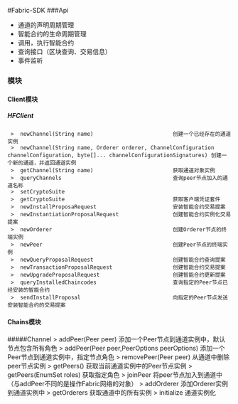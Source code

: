 #Fabric-SDK
 ###Api
  * 通道的声明周期管理
  * 智能合约的生命周期管理
  * 调用，执行智能合约
  * 查询接口（区块查询、交易信息）
  * 事件监听
 ### 模块
   #### Client模块
   ##### HFClient
     >  newChannel(String name)                         创建一个已经存在的通道实例
     >  newChannel(String name, Orderer orderer, ChannelConfiguration channelConfiguration, byte[]... channelConfigurationSignatures) 创建一个新的通道，并返回通道实例
     >  getChannel(String name)                         获取通道对象实例
     >  queryChannels                                   查询peer节点加入的通道名称
     >  setCryptoSuite
     >  getCryptoSuite                                  获取客户端凭证套件
     >  newInstallProposaRequest                        安装智能合约交易提案
     >  newInstantiationProposalRequest                 创建智能合约实例化交易提案
     >  newOrderer                                      创建Orderer节点的终端实例
     >  newPeer                                         创建Peer节点的终端实例
     >  newQueryProposalRequest                         创建智能合约查询提案
     >  newTransactionProposalRequest                   创建智能合约交易提案
     >  newUpgradeProposalRequest                       创建智能合约更新提案
     >  queryInstalledChaincodes                        查询指定的Peer节点已经安装的智能合约
     >  sendInstallProposal                             向指定的Peer节点发送安装智能合约的交易提案
   #### Chains模块
   #####Channel
     >  addPeer(Peer peer) 添加一个Peer节点到通道实例中，默认节点包含所有角色
     >  addPeer(Peer peer,PeerOptions peerOptions) 添加一个Peer节点到通道实例中，指定节点角色
     >  removePeer(Peer peer)  从通道中删除peer节点实例
     >  getPeers() 获取当前通道实例中的Peer节点实例
     >  getPeers(EnumSet<PeerRole> roles) 获取指定角色
     >  joinPeer   将peer节点加入到通道中（与addPeer不同的是操作Fabric网络的对象）
     >  addOrderer   添加Orderer实例到通道实例中
     >  getOrderers    获取通道中的所有实例
     >  initialize      通道实例化